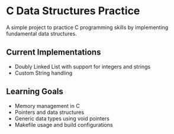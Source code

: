 # C Data Structures Practice

A simple project to practice C programming skills by implementing fundamental data structures.

## Current Implementations

-   Doubly Linked List with support for integers and strings
-   Custom String handling

## Learning Goals

-   Memory management in C
-   Pointers and data structures
-   Generic data types using void pointers
-   Makefile usage and build configurations
